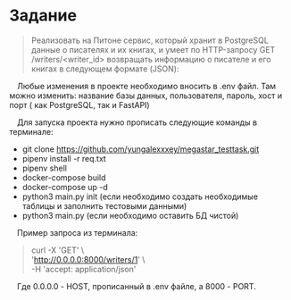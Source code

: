 # Задание

> Реализовать на Питоне сервис, который хранит в PostgreSQL данные о писателях и их книгах, и умеет по HTTP-запросу GET /writers/<writer_id>  возвращать информацию о писателе и его книгах в следующем формате (JSON):



&emsp;Любые изменения в проекте необходимо вносить в .env файл. Там можно изменить: название базы данных, пользователя,
пароль, хост и порт ( как PostgreSQL, так и FastAPI)

&emsp;Для запуска проекта нужно прописать следующие команды в терминале:

- git clone https://github.com/yungalexxxey/megastar_testtask.git
- pipenv install -r req.txt
- pipenv shell
- docker-compose build
- docker-compose up -d
- python3 main.py init (если необходимо создать необходимые таблицы и заполнить тестовыми данными)
- python3 main.py (если необходимо оставить БД чистой)

&emsp;Пример запроса из терминала:
>  curl -X 'GET' \\\
  'http://0.0.0.0:8000/writers/1' \\\
  -H 'accept: application/json' 

&emsp;Где 0.0.0.0 - HOST, прописанный в .env файле, а 8000 - PORT.
